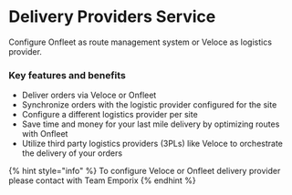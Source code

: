 # Delivery Providers Service

Configure Onfleet as route management system or Veloce as logistics provider.

### Key features and benefits
* Deliver orders via Veloce or Onfleet
* Synchronize orders with the logistic provider configured for the site
* Configure a different logistics provider per site
* Save time and money for your last mile delivery by optimizing routes with Onfleet
* Utilize third party logistics providers (3PLs) like Veloce to orchestrate the delivery of your orders

{% hint style="info" %}
To configure Veloce or Onfleet delivery provider please contact with Team Emporix
{% endhint %}

